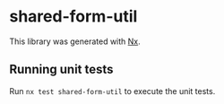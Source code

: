 # shared-form-util

This library was generated with [Nx](https://nx.dev).

## Running unit tests

Run `nx test shared-form-util` to execute the unit tests.
